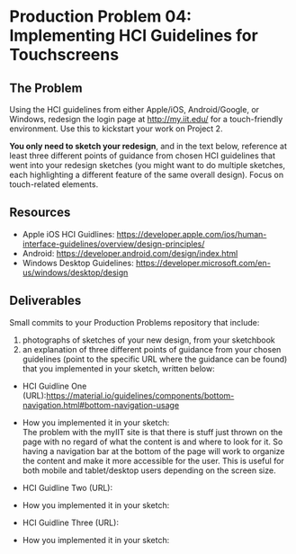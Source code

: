 # Production Problem 04: Implementing HCI Guidelines for Touchscreens

## The Problem

Using the HCI guidelines from either Apple/iOS, Android/Google, or Windows, redesign the login page at
http://my.iit.edu/ for a touch-friendly environment. Use this to kickstart your work on Project 2.

**You only need to sketch your redesign**, and in the text below, reference at least three different
points of guidance from chosen HCI guidelines that went into your redesign sketches (you might
want to do multiple sketches, each highlighting a different feature of the same overall design).
Focus on touch-related elements.

## Resources

* Apple iOS HCI Guidlines:
  https://developer.apple.com/ios/human-interface-guidelines/overview/design-principles/
* Android:
  https://developer.android.com/design/index.html
* Windows Desktop Guidelines:
  https://developer.microsoft.com/en-us/windows/desktop/design

## Deliverables

Small commits to your Production Problems repository that include:

1) photographs of sketches of your new design, from your sketchbook
2) an explanation of three different points of guidance from your chosen guidelines (point to the
   specific URL where the guidance can be found) that you implemented in your sketch, written below:

* HCI Guidline One (URL):https://material.io/guidelines/components/bottom-navigation.html#bottom-navigation-usage

* How you implemented it in your sketch:  
The problem with the myIIT site is that there is stuff just thrown on the page with
no regard of what the content is and where to look for it. So having a navigation
bar at the bottom of the page will work to organize the content and make it more
accessible for the user. This is useful for both mobile and tablet/desktop users
depending on the screen size.

* HCI Guidline Two (URL):

* How you implemented it in your sketch:

* HCI Guidline Three (URL):

* How you implemented it in your sketch:
